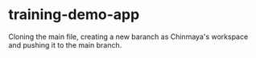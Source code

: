 # training-demo-app

Cloning the main file, creating a new baranch as Chinmaya's workspace and pushing it to the main branch.
